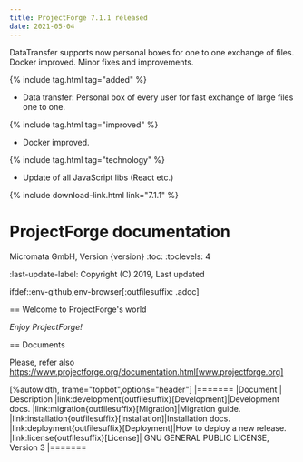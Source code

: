 ```yaml
---
title: ProjectForge 7.1.1 released
date: 2021-05-04
---
```


DataTransfer supports now personal boxes for one to one exchange of files. Docker improved. Minor fixes and improvements.

{% include tag.html tag="added" %}
- Data transfer: Personal box of every user for fast exchange of large files one to one.

{% include tag.html tag="improved" %}
- Docker improved.

{% include tag.html tag="technology" %}
- Update of all JavaScript libs (React etc.)

{% include download-link.html link="7.1.1" %}


ProjectForge documentation
==========================
Micromata GmbH, Version {version}
:toc:
:toclevels: 4

:last-update-label: Copyright (C) 2019, Last updated

ifdef::env-github,env-browser[:outfilesuffix: .adoc]

== Welcome to ProjectForge's world

*_Enjoy ProjectForge!_*

== Documents

Please, refer also https://www.projectforge.org/documentation.html[www.projectforge.org]

[%autowidth, frame="topbot",options="header"]
|=======
|Document | Description
|link:development{outfilesuffix}[Development]|Development docs.
|link:migration{outfilesuffix}[Migration]|Migration guide.
|link:installation{outfilesuffix}[Installation]|Installation docs.
|link:deployment{outfilesuffix}[Deployment]|How to deploy a new release.
|link:license{outfilesuffix}[License]| GNU GENERAL PUBLIC LICENSE, Version 3
|=======
